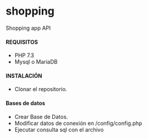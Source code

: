 # shopping
Shopping app API

#### REQUISITOS

 - PHP 7.3
 - Mysql o MariaDB

#### INSTALACIÓN

 - Clonar el repositorio.

#### Bases de datos

* Crear Base de Datos.
* Modificar datos de conexión en /config/config.php
* Ejecutar consulta sql con el archivo 